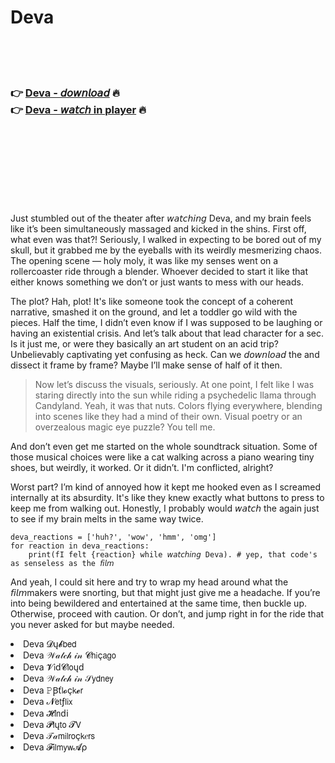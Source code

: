 <h1>Deva</h1>

<br><br><br>

<h3>👉 <a href="https://Seths-arpaterni1972.github.io/ylqyqqdrmd/">Deva - 𝘥𝘰𝘸𝘯𝘭𝘰𝘢𝘥</a> 🔥<br>
👉 <a href="https://Seths-arpaterni1972.github.io/ylqyqqdrmd/">Deva - 𝘸𝘢𝘵𝘤𝘩 in player</a> 🔥
</h3>



<br><br><br><br><br><br><br>


Just stumbled out of the theater after 𝘸𝘢𝘵𝘤𝘩𝘪𝘯𝘨 Deva, and my brain feels like it’s been simultaneously massaged and kicked in the shins. First off, what even was that?! Seriously, I walked in expecting to be bored out of my skull, but it grabbed me by the eyeballs with its weirdly mesmerizing chaos. The opening scene — holy moly, it was like my senses went on a rollercoaster ride through a blender. Whoever decided to start it like that either knows something we don’t or just wants to mess with our heads.

The plot? Hah, plot! It's like someone took the concept of a coherent narrative, smashed it on the ground, and let a toddler go wild with the pieces. Half the time, I didn’t even know if I was supposed to be laughing or having an existential crisis. And let’s talk about that lead character for a sec. Is it just me, or were they basically an art student on an acid trip? Unbelievably captivating yet confusing as heck. Can we 𝘥𝘰𝘸𝘯𝘭𝘰𝘢𝘥 the   and dissect it frame by frame? Maybe I’ll make sense of half of it then.

> Now let’s discuss the visuals, seriously. At one point, I felt like I was staring directly into the sun while riding a psychedelic llama through Candyland. Yeah, it was that nuts. Colors flying everywhere, blending into scenes like they had a mind of their own. Visual poetry or an overzealous magic eye puzzle? You tell me.

And don’t even get me started on the whole soundtrack situation. Some of those musical choices were like a cat walking across a piano wearing tiny shoes, but weirdly, it worked. Or it didn’t. I'm conflicted, alright?

Worst part? I’m kind of annoyed how it kept me hooked even as I screamed internally at its absurdity. It's like they knew exactly what buttons to press to keep me from walking out. Honestly, I probably would 𝘸𝘢𝘵𝘤𝘩 the   again just to see if my brain melts in the same way twice.

```
deva_reactions = ['huh?', 'wow', 'hmm', 'omg']
for reaction in deva_reactions:
    print(fI felt {reaction} while 𝘸𝘢𝘵𝘤𝘩𝘪𝘯𝘨 Deva). # yep, that code's as senseless as the 𝘧𝘪𝘭𝘮
```

And yeah, I could sit here and try to wrap my head around what the 𝘧𝘪𝘭𝘮makers were snorting, but that might just give me a headache. If you’re into being bewildered and entertained at the same time, then buckle up. Otherwise, proceed with caution. Or don’t, and jump right in for the ride that you never asked for but maybe needed.

<li>Deva 𝓓ų𝓫𝖻𝖾𝖽</li>
<li>Deva 𝒲𝒶𝓉𝒸𝒽 𝒾𝓃 𝓒𝗁𝗂ç𝖺𝗀𝗈</li>
<li>Deva 𝓥𝗂ԁ𝓒𝗅𝗈ųԁ</li>
<li>Deva 𝒲𝒶𝓉𝒸𝒽 𝒾𝓃 𝒮𝗒𝖽𝗇𝖾𝗒</li>
<li>Deva 𝙿Ꞵť𝗅𝓸ç𝗄𝓮𝗋</li>
<li>Deva 𝓝𝖾𝗍ƒ𝗅𝗂𝗑</li>
<li>Deva 𝓗𝗂𝗇ԁ𝗂</li>
<li>Deva 𝓟𝗅ų𝗍𝗈 𝓣𝖵</li>
<li>Deva 𝒯𝒶𝗆𝗂𝗅𝗋𝗈ç𝗄𝑒𝗋𝗌</li>
<li>Deva 𝓕𝗂𝗅𝗆𝗒𝗐𝓐ρ</li>
